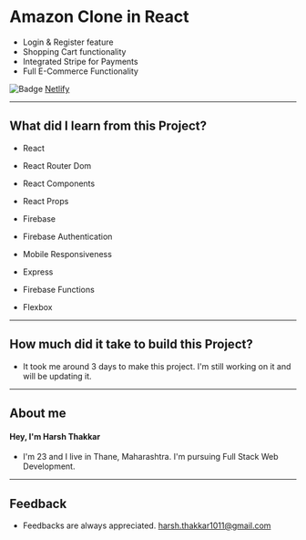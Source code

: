 # Amazon Clone in React

- Login & Register feature
- Shopping Cart functionality
- Integrated Stripe for Payments
- Full E-Commerce Functionality

![Badge](https://img.shields.io/badge/Firebase-Link-green) [Netlify](https://amazon-clone-harshcodes.netlify.app/)

---

## What did I learn from this Project?

- React

- React Router Dom

- React Components

- React Props

- Firebase

- Firebase Authentication

- Mobile Responsiveness

- Express

- Firebase Functions

- Flexbox

---

## How much did it take to build this Project?

- It took me around 3 days to make this project. I'm still working on it and will be updating it.

---

## **About me**

#### **Hey, I'm Harsh Thakkar**

- I'm 23 and I live in Thane, Maharashtra. I'm pursuing Full Stack Web Development.

---

## **Feedback**

- Feedbacks are always appreciated. harsh.thakkar1011@gmail.com
